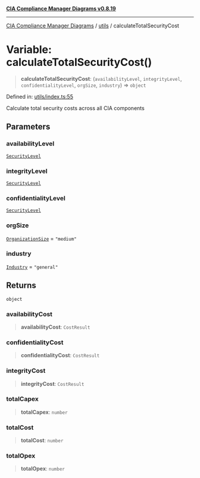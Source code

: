 [**CIA Compliance Manager Diagrams v0.8.19**](../../README.md)

***

[CIA Compliance Manager Diagrams](../../modules.md) / [utils](../README.md) / calculateTotalSecurityCost

# Variable: calculateTotalSecurityCost()

> **calculateTotalSecurityCost**: (`availabilityLevel`, `integrityLevel`, `confidentialityLevel`, `orgSize`, `industry`) => `object`

Defined in: [utils/index.ts:55](https://github.com/Hack23/cia-compliance-manager/blob/8a17389ebf0d2a027875b835eec814811b99abcc/src/utils/index.ts#L55)

Calculate total security costs across all CIA components

## Parameters

### availabilityLevel

[`SecurityLevel`](../../types/cia/type-aliases/SecurityLevel.md)

### integrityLevel

[`SecurityLevel`](../../types/cia/type-aliases/SecurityLevel.md)

### confidentialityLevel

[`SecurityLevel`](../../types/cia/type-aliases/SecurityLevel.md)

### orgSize

[`OrganizationSize`](../costCalculationUtils/type-aliases/OrganizationSize.md) = `"medium"`

### industry

[`Industry`](../costCalculationUtils/type-aliases/Industry.md) = `"general"`

## Returns

`object`

### availabilityCost

> **availabilityCost**: `CostResult`

### confidentialityCost

> **confidentialityCost**: `CostResult`

### integrityCost

> **integrityCost**: `CostResult`

### totalCapex

> **totalCapex**: `number`

### totalCost

> **totalCost**: `number`

### totalOpex

> **totalOpex**: `number`

